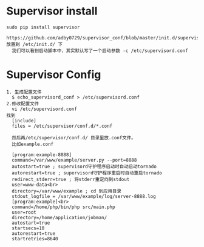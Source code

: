 Supervisor install
===============
	sudo pip install supervisor
	  https://github.com/adby0729/supervisor_conf/blob/master/init.d/supervisor 放置到 /etc/init.d/ 下 
	  我们可以看到启动脚本中，其实默认写了一个启动参数 -c /etc/supervisord.conf 

Supervisor Config 
===============
	1. 生成配置文件
	  $ echo_supervisord_conf > /etc/supervisord.conf
	2.修改配置文件
	  vi /etc/supervisord.conf
	找到
	  [include]
	  files = /etc/supervisor/conf.d/*.conf
	
	  然后再/etc/supervisor/conf.d/ 目录里放.conf文件。
	  比如example.conf

	  [program:example-8888]
	  command=/var/www/example/server.py --port=8888
	  autostart=true ; supervisord守护程序启动时自动启动tornado
	  autorestart=true ; supervisord守护程序重启时自动重启tornado
	  redirect_stderr=true ; 将stderr重定向到stdout
	  user=www-data<br>
	  directory=/var/www/example ; cd 到应用目录
	  stdout_logfile = /var/www/example/log/server-8888.log
	  [program:example]<br>
	  command=/home/php/bin/php src/main.php
	  user=root
	  directory=/home/application/jobman/
	  autostart=true
	  startsecs=10
	  autorestart=true
	  startretries=8640
